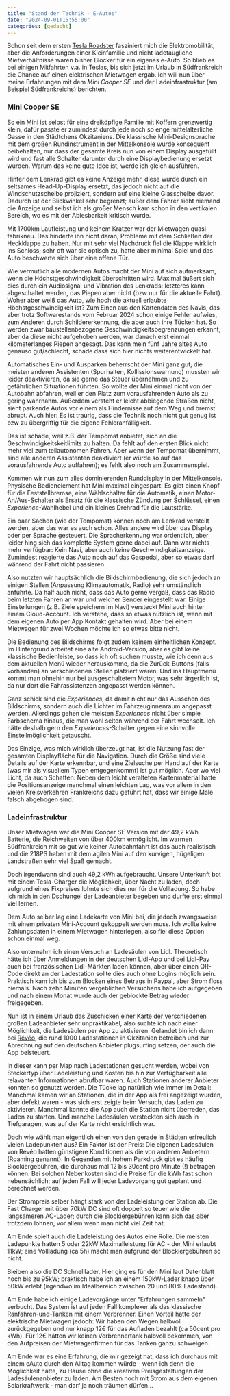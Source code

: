 ```yaml
---
title: "Stand der Technik - E-Autos"
date: "2024-09-01T15:55:00"
categories: [gedacht]
---
```


Schon seit dem ersten [Tesla Roadster](https://de.m.wikipedia.org/wiki/Tesla_Roadster_(2008)) fasziniert mich die Elektromobilität, aber die Anforderungen einer Kleinfamilie und nicht ladetaugliche Mietverhältnisse waren bisher Blocker für ein eigenes e-Auto. So blieb es bei einigen Mitfahrten v.a. in Teslas, bis sich jetzt im Urlaub in Südfrankreich die Chance auf einen elektrischen Mietwagen ergab. Ich will nun über meine Erfahrungen mit dem _Mini Cooper SE_ und der Ladeinfrastruktur (am Beispiel Südfrankreichs) berichten.

### Mini Cooper SE

So ein Mini ist selbst für eine dreiköpfige Familie mit Koffern grenzwertig klein, dafür passte er zumindest durch jede noch so enge mittelalterliche Gasse in den Städtchens Okzitaniens. Die klassische Mini-Designsprache mit dem großen Rundinstrument in der Mittelkonsole wurde konsequent beibehalten, nur dass der gesamte Kreis nun von einem Display ausgefüllt wird und fast alle Schalter darunter durch eine Displaybedienung ersetzt wurden. Warum das keine gute Idee ist, werde ich gleich ausführen.

Hinter dem Lenkrad gibt es keine Anzeige mehr, diese wurde durch ein seltsames Head-Up-Display ersetzt, das jedoch nicht auf die Windschutzscheibe projiziert, sondern auf eine kleine Glasscheibe davor. Dadurch ist der Blickwinkel sehr begrenzt; außer dem Fahrer sieht niemand die Anzeige und selbst ich als großer Mensch kam schon in den vertikalen Bereich, wo es mit der Ablesbarkeit kritisch wurde.

Mit 1700km Laufleistung und keinem Kratzer war der Mietwagen quasi fabrikneu. Das hinderte ihn nicht daran, Probleme mit dem Schließen der Heckklappe zu haben. Nur mit sehr viel Nachdruck fiel die Klappe wirklich ins Schloss; sehr oft war sie optisch zu, hatte aber minimal Spiel und das Auto beschwerte sich über eine offene Tür.

Wie vermutlich alle modernen Autos macht der Mini auf sich aufmerksam, wenn die Höchstgeschwindigkeit überschritten wird. Maximal äußert sich dies durch ein Audiosignal und Vibration des Lenkrads: letzteres kann abgeschaltet werden, das Piepen aber nicht (bzw nur für die aktuelle Fahrt). Woher aber weiß das Auto, wie hoch die aktuell erlaubte Höchstgeschwindigkeit ist? Zum Einen aus den Kartendaten des Navis, das aber trotz Softwarestands vom Februar 2024 schon einige Fehler aufwies, zum Anderen durch Schildererkennung, die aber auch ihre Tücken hat. So werden zwar baustellenbezogene Geschwindigkeitsbegrenzungen erkannt, aber da diese nicht aufgehoben werden, war danach erst einmal kilometerlanges Piepen angesagt. Das kann mein fünf Jahre altes Auto genauso gut/schlecht, schade dass sich hier nichts weiterentwickelt hat.

Automatisches Ein- und Ausparken beherrscht der Mini ganz gut; die meisten anderen Assistenten (Spurhalten, Kollissionswarnung) mussten wir leider deaktivieren, da sie gerne das Steuer übernehmen und zu gefährlichen Situationen führten. So wollte der Mini einmal nicht von der Autobahn abfahren, weil er den Platz zum vorausfahrenden Auto als zu gering wahrnahm. Außerdem versteht er leicht abbiegende Straßen nicht, sieht parkende Autos vor einem als Hindernisse auf dem Weg und bremst abrupt. Auch hier: Es ist traurig, dass die Technik noch nicht gut genug ist bzw zu übergriffig für die eigene Fehleranfälligkeit.

Das ist schade, weil z.B. der Tempomat anbietet, sich an die Geschwindigkeitskeitlimits zu halten. Da fehlt auf den ersten Blick nicht mehr viel zum teilautonomen Fahren. Aber wenn der Tempomat übernimmt, sind alle anderen Assistenten deaktiviert (er würde so auf das vorausfahrende Auto auffahren); es fehlt also noch am Zusammenspiel.

Kommen wir nun zum alles dominierenden Runddisplay in der Mittelkonsole. Physische Bedienelement hat Mini maximal eingespart: Es gibt einen Knopf für die Feststellbremse, eine Wählschalter für die Automatik, einen Motor-An/Aus-Schalter als Ersatz für die klassische Zündung per Schlüssel, einen _Experience_-Wahlhebel und ein kleines Drehrad für die Lautstärke.

Ein paar Sachen (wie der Tempomat) können noch am Lenkrad verstellt werden, aber das war es auch schon. Alles andere wird über das Display oder per Sprache gesteuert. Die Spracherkennung war ordentlich, aber leider hing sich das komplette System gerne dabei auf. Dann war nichts mehr verfügbar: Kein Navi, aber auch keine Geschwindigkeitsanzeige. Zumindest reagierte das Auto noch auf das Gaspedal, aber so etwas darf während der Fahrt nicht passieren.

Also nutzten wir hauptsächlich die Bildschirmbedienung, die sich jedoch an einigen Stellen (Anpassung Klimaautomatik, Radio) sehr umständlich anführte. Da half auch nicht, dass das Auto gerne vergaß, dass das Radio beim letzten Fahren an war und welcher Sender eingestellt war. Einige Einstellungen (z.B. Ziele speichern im Navi) versteckt Mini auch hinter einem Cloud-Account. Ich verstehe, dass so etwas nützlich ist, wenn mit dem eigenen Auto per App Kontakt gehalten wird. Aber bei einem Mietwagen für zwei Wochen möchte ich so etwas bitte nicht.

Die Bedienung des Bildschirms folgt zudem keinem einheitlichen Konzept. Im Hintergrund arbeitet eine alte Android-Version, aber es gibt keine klassische Bedienleiste, so dass ich oft suchen musste, wie ich denn aus dem aktuellen Menü wieder herauskomme, da die Zurück-Buttons (falls vorhanden) an verschiedenen Stellen platziert waren. Und ins Hauptmenü kommt man ohnehin nur bei ausgeschaltetem Motor, was sehr ärgerlich ist, da nur dort die Fahrassistenzen angepasst werden können.

Ganz schick sind die _Experiences_, da damit nicht nur das Aussehen des Bildschirms, sondern auch die Lichter im Fahrzeuginnenraum angepasst werden. Allerdings gehen die meisten _Experiences_ nicht über simple Farbschema hinaus, die man wohl selten während der Fahrt wechselt. Ich hätte deshalb gern den _Experiences_-Schalter gegen eine sinnvolle Einstellmöglichkeit getauscht.

Das Einzige, was mich wirklich überzeugt hat, ist die Nutzung fast der gesamten Displayfläche für die Navigation. Durch die Größe sind viele Details auf der Karte erkennbar, und eine Zielsuche per Hand auf der Karte (was mir als visuellem Typen entgegenkommt) ist gut möglich. Aber wo viel Licht, da auch Schatten: Neben dem leicht veralteten Kartenmaterial hatte die Positionsanzeige manchmal einen leichten Lag, was vor allem in den vielen Kreisverkehren Frankreichs dazu geführt hat, dass wir einige Male falsch abgebogen sind.

### Ladeinfrastruktur

Unser Mietwagen war die Mini Cooper SE Version mit der 49,2 kWh Batterie, die Reichweiten von über 400km ermöglicht. Im warmen Südfrankreich mit so gut wie keiner Autobahnfahrt ist das auch realistisch und die 218PS haben mit dem agilen Mini auf den kurvigen, hügeligen Landstraßen sehr viel Spaß gemacht.

Doch irgendwann sind auch 49,2 kWh aufgebraucht. Unsere Unterkunft bot mit einem Tesla-Charger die Möglichkeit, über Nacht zu laden, doch aufgrund eines Fixpreises lohnte sich dies nur für die Vollladung. So habe ich mich in den Dschungel der Ladeanbieter begeben und durfte erst einmal viel lernen.

Dem Auto selber lag eine Ladekarte von Mini bei, die jedoch zwangsweise mit einem privaten Mini-Account gekoppelt werden muss. Ich wollte keine Zahlungsdaten in einem Mietwagen hinterlegen, also fiel diese Option schon einmal weg. 

Also unternahm ich einen Versuch an Ladesäulen von Lidl. Theoretisch hätte ich über Anmeldungen in der deutschen Lidl-App und bei Lidl-Pay auch bei französischen Lidl-Märkten laden können, aber über einen QR-Code direkt an der Ladestation sollte dies auch ohne Logins möglich sein. Praktisch kam ich bis zum Blocken eines Betrags in Paypal, aber Strom floss niemals. Nach zehn Minuten vergeblichen Versuchens habe ich aufgegeben und nach einem Monat wurde auch der geblockte Betrag wieder freigegeben.

Nun ist in einem Urlaub das Zuschicken einer Karte der verschiedenen großen Ladeanbieter sehr unpraktikabel, also suchte ich nach einer Möglichkeit, die Ladesäulen per App zu aktivieren. Gelandet bin ich dann bei [Révéo](https://reveocharge.com/en/), die rund 1000 Ladestationen in Okzitanien betreiben und zur Abrechnung auf den deutschen Anbieter plugsurfing setzen, der auch die App beisteuert.

In dieser kann per Map nach Ladestationen gesucht werden, wobei von Steckertyp über Ladeleistung und Kosten bis hin zur Verfügbarkeit alle relavanten Informationen abrufbar waren. Auch Stationen anderer Anbieter konnten so genutzt werden. Die Tücke lag natürlich wie immer im Detail: Manchmal kamen wir an Stationen, die in der App als frei angezeigt wurden, aber defekt waren - was sich erst zeigte beim Versuch, das Laden zu aktivieren. Manchmal konnte die App auch die Station nicht überreden, das Laden zu starten. Und manche Ladesäulen versteckten sich auch in Tiefgaragen, was auf der Karte nicht ersichtlich war.

Doch wie wählt man eigentlich einen von den gerade in Städten erfreulich vielen Ladepunkten aus? Ein Faktor ist der Preis: Die eigenen Ladesäulen von Révéo hatten günstigere Konditionen als die von anderen Anbietern (Roaming genannt). In Gegenden mit hohem Parkdruck gibt es häufig Blockiergebühren, die durchaus mal 12 bis 30cent pro Minute (!) betragen können. Bei solchen Nebenkosten sind die Preise für die kWh fast schon nebensächlich; auf jeden Fall will jeder Ladevorgang gut geplant und berechnet werden.

Der Strompreis selber hängt stark von der Ladeleistung der Station ab. Die Fast Charger mit über 70kW DC sind oft doppelt so teuer wie die langsameren AC-Lader; durch die Blockiergebühren kann sich das aber trotzdem lohnen, vor allem wenn man nicht viel Zeit hat.

Am Ende spielt auch die Ladeleistung des Autos eine Rolle. Die meisten Ladepunkte hatten 5 oder 22kW Maximalleistung für AC - der Mini erlaubt 11kW; eine Vollladung (ca 5h) macht man aufgrund der Blockiergebühren so nicht.

Bleiben also die DC Schnelllader. Hier ging es für den Mini laut Datenblatt hoch bis zu 95kW; praktisch habe ich an einem 150kW-Lader knapp über 50kW erlebt (irgendwo im Idealbereich zwischen 20 und 80% Ladestand).

Am Ende habe ich einige Ladevorgänge unter "Erfahrungen sammeln" verbucht. Das System ist auf jeden Fall komplexer als das klassische Ranfahren-und-Tanken mit einem Verbrenner. Einen Vorteil hatte der elektrische Mietwagen jedoch: Wir haben den Wegen halbvoll zurückgegeben und nur knapp 12€ für das Aufladen bezahlt (ca 50cent pro kWh). Für 12€ hätten wir keinen Verbrennertank halbvoll bekommen, von den Aufpreisen der Mietwagenfirmen für das Tanken ganzu schweigen.

Am Ende war es eine Erfahrung, die mir gezeigt hat, dass ich durchaus mit einem eAuto durch den Alltag kommen würde - wenn ich denn die Möglichkeit hätte, zu Hause ohne die kreativen Preisgestaltungen der Ladesäulenanbieter zu laden. Am Besten noch mit Strom aus dem eigenen Solarkraftwerk - man darf ja noch träumen dürfen...